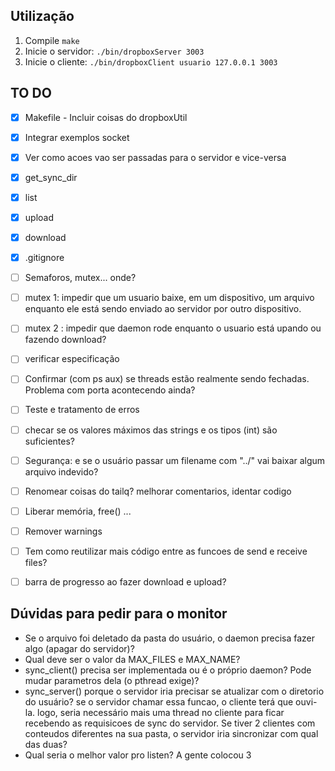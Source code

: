 ## Utilização
1. Compile ```make```
2. Inicie o servidor: ```./bin/dropboxServer 3003```
3. Inicie o cliente: ```./bin/dropboxClient usuario 127.0.0.1 3003```

## TO DO
- [x] Makefile - Incluir coisas do dropboxUtil
- [x] Integrar exemplos socket
- [x] Ver como acoes vao ser passadas para o servidor e vice-versa
- [x] get_sync_dir
- [x] list
- [x] upload
- [x] download
- [x] .gitignore
- [ ] Semaforos, mutex... onde?
- [ ] mutex 1: impedir que um usuario baixe, em um dispositivo, um arquivo enquanto ele está sendo enviado ao servidor por outro dispositivo.
- [ ] mutex 2 : impedir que daemon rode enquanto o usuario está upando ou fazendo download?
- [ ] verificar especificação
- [ ] Confirmar (com ps aux) se threads estão realmente sendo fechadas. Problema com porta acontecendo ainda?
- [ ] Teste e tratamento de erros
- [ ] checar se os valores máximos das strings e os tipos (int) são suficientes?
- [ ] Segurança: e se o usuário passar um filename com "../" vai baixar algum arquivo indevido?
- [ ] Renomear coisas do tailq? melhorar comentarios, identar codigo
- [ ] Liberar memória, free() ...
- [ ] Remover warnings
- [ ] Tem como reutilizar mais código entre as funcoes de send e receive files?
- [ ] barra de progresso ao fazer download e upload?


## Dúvidas para pedir para o monitor
- Se o arquivo foi deletado da pasta do usuário, o daemon precisa fazer algo (apagar do servidor)?
- Qual deve ser o valor da MAX_FILES e MAX_NAME?
- sync_client() precisa ser implementada ou é o próprio daemon? Pode mudar parametros dela (o pthread exige)?
- sync_server() porque o servidor iria precisar se atualizar com o diretorio do usuário? se o servidor chamar essa funcao, o cliente terá que ouvi-la. logo, seria necessário mais uma thread no cliente para ficar recebendo as requisicoes de sync do servidor. Se tiver 2 clientes com conteudos diferentes na sua pasta, o servidor iria sincronizar com qual das duas?
- Qual seria o melhor valor pro listen? A gente colocou 3
